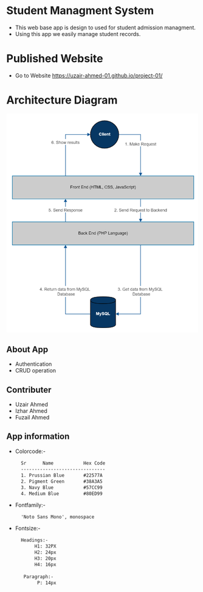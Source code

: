 # Student Managment System

* This web base app is design to used for student admission managment.
* Using this app we easily manage student records.

# Published Website

* Go to Website https://uzair-ahmed-01.github.io/project-01/

# Architecture Diagram

![docs](/docs/Architecture/Architecture.png)

## About App

* Authentication
* CRUD operation
   
## Contributer

* Uzair Ahmed
* Izhar Ahmed
* Fuzail Ahmed

## App information

* Colorcode:- 

        Sr      Name           Hex Code
        -------------------------------
        1. Prussian Blue       #22577A 
        2. Pigment Green       #38A3A5
        3. Navy Blue           #57CC99
        4. Medium Blue         #80ED99

* Fontfamily:- 

        'Noto Sans Mono', monospace

* Fontsize:-

        Headings:-
             H1: 32PX
             H2: 24px
             H3: 20px
             H4: 16px

         Paragraph:-
              P: 14px
